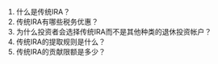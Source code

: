 

1. 什么是传统IRA？ 
2. 传统IRA有哪些税务优惠？ 
3. 为什么投资者会选择传统IRA而不是其他种类的退休投资帐户？ 
4. 传统IRA的提取规则是什么？ 
5. 传统IRA的贡献限额是多少？